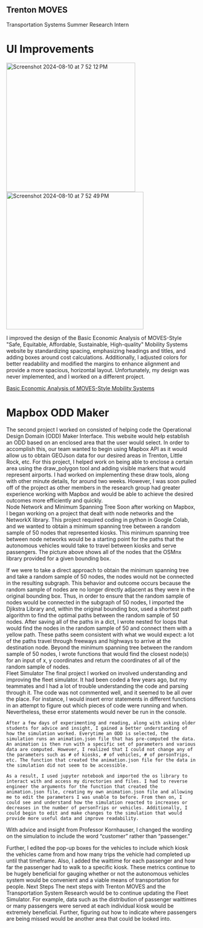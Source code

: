 ## Trenton MOVES

Transportation Systems Summer Research Intern

# UI Improvements

<img width="341" alt="Screenshot 2024-08-10 at 7 52 12 PM" src="https://github.com/user-attachments/assets/ce77e81a-9038-4d8d-af96-c5b1980a7e77">
<img width="363" alt="Screenshot 2024-08-10 at 7 52 49 PM" src="https://github.com/user-attachments/assets/e948efef-ef31-48c1-8cf9-707bba1f50e7">

I improved the design of the Basic Economic Analysis of MOVES-Style "Safe, Equitable, Affordable, Sustainable, High-quality" Mobility Systems website by standardizing spacing, emphasizing headings and titles, and adding boxes around cost calculations. Additionally, I adjusted colors for better readability and modified the margins to enhance alignment and provide a more spacious, horizontal layout. Unfortunately, my design was never implemented, and I worked on a different project. 

[Basic Economic Analysis of MOVES-Style Mobility Systems](https://www.cartsmobility.com/blog/basic-economic-analysis-of-moves-style-mobility-systems)

# Mapbox ODD Maker
The second project I worked on consisted of helping code the Operational Design Domain (ODD) Maker Interface. This website would help establish an ODD based on an enclosed area that the user would select. In order to accomplish this, our team wanted to begin using Mapbox API as it would allow us to obtain GEOJson data for our desired areas in Trenton, Little Rock, etc. For this project, I helped work on being able to enclose a certain area using the draw_polygon tool and adding visible markers that would represent airports. 
I had worked on implementing these draw tools, along with other minute details, for around two weeks. However, I was soon pulled off of the project as other members in the research group had greater experience working with Mapbox and would be able to achieve the desired outcomes more efficiently and quickly.  
Node Network and Minimum Spanning Tree
Soon after working on Mapbox, I began working on a project that dealt with node networks and the NetworkX library. This project required coding in python in Google Colab, and we wanted to obtain a minimum spanning tree between a random sample of 50 nodes that represented kiosks. This minimum spanning tree between node networks would be a starting point for the paths that the autonomous vehicles would take to travel between kiosks and serve passengers. The picture above shows all of the nodes that the OSMnx library provided for a given bounding box. 

If we were to take a direct approach to obtain the minimum spanning tree and take a random sample of 50 nodes, the nodes would not be connected in the resulting subgraph. This behavior and outcome occurs because the random sample of nodes are no longer directly adjacent as they were in the original bounding box. Thus, in order to ensure that the random sample of nodes would be connected in the subgraph of 50 nodes, I imported the Djikstra Library and, within the original bounding box, used a shortest path algorithm to find the optimal paths between the random sample of 50 nodes. After saving all of the paths in a dict, I wrote nested for loops that would find the nodes in the random sample of 50 and connect them with a yellow path. These paths seem consistent with what we would expect: a lot of the paths travel through freeways and highways to arrive at the destination node. 
Beyond the minimum spanning tree between the random sample of 50 nodes, I wrote functions that would find the closest node(s) for an input of x, y coordinates and return the coordinates of all of the random sample of nodes.  
Fleet Simulator
The final project I worked on involved understanding and improving the fleet simulator. It had been coded a few years ago, but my teammates and I had a lot of trouble understanding the code and parsing through it. The code was not commented well, and it seemed to be all over the place. For instance, I would insert error statements in different functions in an attempt to figure out which pieces of code were running and when. Nevertheless, these error statements would never be run in the console. 
 
	After a few days of experimenting and reading, along with asking older students for advice and insight, I gained a better understanding of how the simulation worked. Everytime an ODD is selected, the simulation runs an animation.json file that has pre-computed the data. An animation is then run with a specific set of parameters and various data are computed. However, I realized that I could not change any of the parameters such as # of kiosks, # of vehicles, # of personTrips, etc. The function that created the animation.json file for the data in the simulation did not seem to be accessible. 

	As a result, I used jupyter notebook and imported the os library to interact with and access my directories and files. I had to reverse engineer the arguments for the function that created the animation.json file, creating my own animation.json file and allowing me to edit the parameters I was unable to before. From then on, I could see and understand how the simulation reacted to increases or decreases in the number of personTrips or vehicles. Additionally, I could begin to edit and make changes to the simulation that would provide more useful data and improve readability. 

With advice and insight from Professor Kornhauser, I changed the wording on the simulation to include the word “customer” rather than “passenger.”

Further, I edited the pop-up boxes for the vehicles to include which kiosk the vehicles came from and how many trips the vehicle had completed up until that timeframe. Also, I added the waittime for each passenger and how far the passenger had to walk to a specific kiosk. These metrics continue to be hugely beneficial for gauging whether or not the autonomous vehicles system would be convenient and a viable means of transportation for people.
Next Steps 
The next steps with Trenton MOVES and the Transportation System Research would be to continue updating the Fleet Simulator. For example, data such as the distribution of passenger waittimes or many passengers were served at each individual kiosk would be extremely beneficial. Further, figuring out how to indicate where passengers are being missed would be another area that could be looked into. 
